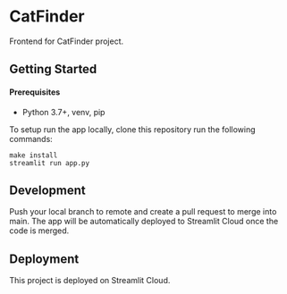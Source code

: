 # CatFinder
Frontend for CatFinder project.

## Getting Started

#### Prerequisites
- Python 3.7+, venv, pip

To setup run the app locally, clone this repository run the following commands:
```
make install
streamlit run app.py
```

## Development
Push your local branch to remote and create a pull request to merge into main. The app will be automatically deployed to Streamlit Cloud once the code is merged.

## Deployment
This project is deployed on Streamlit Cloud.